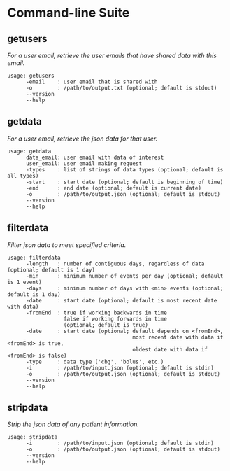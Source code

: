Command-line Suite
=================

getusers
--------
*For a user email, retrieve the user emails that have shared data with this email.*
```
usage: getusers
	  -email    : user email that is shared with
	  -o        : /path/to/output.txt (optional; default is stdout)
	  --version
	  --help
```

getdata
-------
*For a user email, retrieve the json data for that user.*
```
usage: getdata
	  data_email: user email with data of interest
	  user_email: user email making request
	  -types    : list of strings of data types (optional; default is all types)
	  -start    : start date (optional; default is beginning of time)
	  -end      : end date (optional; default is current date)
	  -o        : /path/to/output.json (optional; default is stdout)
	  --version
	  --help
```

filterdata
----------------
*Filter json data to meet specified criteria.*
```
usage: filterdata
	  -length   : number of contiguous days, regardless of data (optional; default is 1 day)
	  -min	    : minimum number of events per day (optional; default is 1 event)
	  -days     : minimum number of days with <min> events (optional; default is 1 day)
	  -date     : start date (optional; default is most recent date with data)
	  -fromEnd  : true if working backwards in time
	  	          false if working forwards in time
			      (optional; default is true)
	  -date     : start date (optional; default depends on <fromEnd>,
	  	      	    	 	            most recent date with data if <fromEnd> is true,
						                oldest date with data if <fromEnd> is false)
	  -type     : data type ('cbg', 'bolus', etc.)
	  -i        : /path/to/input.json (optional; default is stdin)
	  -o        : /path/to/output.json (optional; default is stdout)
	  --version
	  --help
```

stripdata
---------
*Strip the json data of any patient information.*
```
usage: stripdata
	  -i        : /path/to/input.json (optional; default is stdin)
	  -o        : /path/to/output.json (optional; default is stdout)
	  --version
	  --help
```